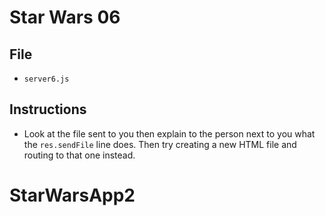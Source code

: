 # Star Wars 06

## File

* `server6.js`

## Instructions

* Look at the file sent to you then explain to the person next to you what the `res.sendFile` line does. Then try creating a new HTML file and routing to that one instead.
# StarWarsApp2
